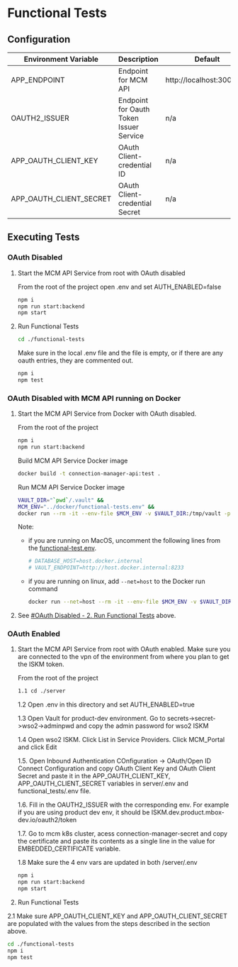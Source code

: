 # Functional Tests

## Configuration

| Environment Variable    | Description                             | Default                   |
| ----------------------- | --------------------------------------- | ------------------------- |
| APP_ENDPOINT            | Endpoint for MCM API                    | http://localhost:3001/api |
| OAUTH2_ISSUER           | Endpoint for Oauth Token Issuer Service | n/a                       |
| APP_OAUTH_CLIENT_KEY    | OAuth Client-credential ID              | n/a                       |
| APP_OAUTH_CLIENT_SECRET | OAuth Client-credential Secret          | n/a                       |

## Executing Tests

### OAuth Disabled

1. Start the MCM API Service from root with OAuth disabled

    From the root of the project open .env and set AUTH_ENABLED=false

    ```bash
    npm i
    npm run start:backend
    npm start
    ```

2. Run Functional Tests

    ```bash
    cd ./functional-tests
    ```

    Make sure in the local .env file and the file is empty, or if there are any oauth entries, they are commented out.

    ```bash
    npm i
    npm test
    ```

### OAuth Disabled with MCM API running on Docker

1. Start the MCM API Service from Docker with OAuth disabled.

    From the root of the project

    ```bash
    npm i
    npm run start:backend
    ```

    Build MCM API Service Docker image

    ```bash
    docker build -t connection-manager-api:test .
    ```

    Run MCM API Service Docker image

    ```bash
    VAULT_DIR="`pwd`/.vault" &&
    MCM_ENV="../docker/functional-tests.env" &&
    docker run --rm -it --env-file $MCM_ENV -v $VAULT_DIR:/tmp/vault -p 3001:3001 -p 9229:9229 connection-manager-api:test
    ```

    Note:
    - if you are running on MacOS, uncomment the following lines from the [functional-test.env](../docker/functional-tests.env).

        ```bash
        # DATABASE_HOST=host.docker.internal
        # VAULT_ENDPOINT=http://host.docker.internal:8233
        ```

    - if you are running on linux, add `--net=host` to the Docker run command
  
        ```bash
        docker run --net=host --rm -it --env-file $MCM_ENV -v $VAULT_DIR:/tmp/vault -p 3001:3001 -p 9229:9229 connection-manager-api:test
        ```

2. See [#OAuth Disabled - 2. Run Functional Tests](#oauth-disabled) above.

### OAuth Enabled

1. Start the MCM API Service from root with OAuth enabled. Make sure you are connected to the vpn of the environment from where you plan to get the ISKM token.

    From the root of the project

    ```bash
    1.1 cd ./server
    ```

    1.2 Open .env in this directory and set AUTH_ENABLED=true

    1.3 Open Vault for product-dev environment. Go to secrets->secret->wso2->adminpwd and copy the admin password for wso2 ISKM

    1.4 Open wso2 ISKM. Click List in Service Providers. Click MCM_Portal and click Edit

    1.5. Open Inbound Authentication COnfiguration -> OAuth/Open ID Connect Configuration and copy OAuth Client Key and OAuth Client Secret and paste it in the APP_OAUTH_CLIENT_KEY, APP_OAUTH_CLIENT_SECRET variables in server/.env and functional_tests/.env file.

    1.6. Fill in the OAUTH2_ISSUER with the corresponding env. For example if you are using product dev env, it should be ISKM.dev.product.mbox-dev.io/oauth2/token

    1.7. Go to mcm k8s cluster, acess connection-manager-secret and copy the certificate and paste its contents as a single line in the value for EMBEDDED_CERTIFICATE variable.

    1.8 Make sure the 4 env vars are updated in both /server/.env

    ```bash
    npm i
    npm run start:backend
    npm start
    ```

2. Run Functional Tests

  2.1 Make sure APP_OAUTH_CLIENT_KEY and APP_OAUTH_CLIENT_SECRET are populated with the values from the steps described in the section above.
  
  ```bash
  cd ./functional-tests
  npm i
  npm test
  ```
